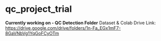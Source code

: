 # qc_project_trial
**Currently working on - QC Detection Folder**
Dataset & Colab Drive Link: https://drive.google.com/drive/folders/1n-Fa_EGx1mF7-8GaVNbVg1YqGoFCyOTm
